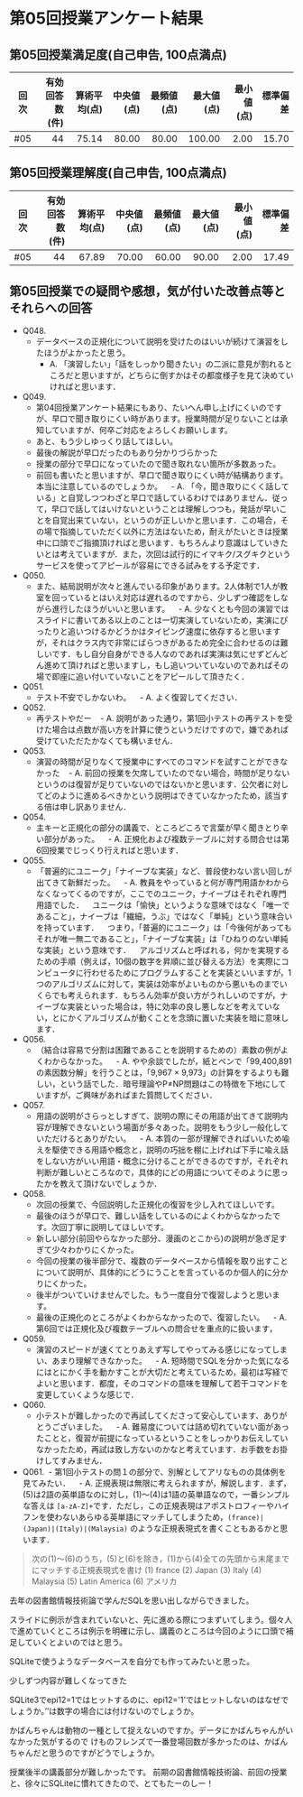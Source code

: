 # 第05回授業アンケート結果
## 第05回授業満足度(自己申告, 100点満点)
|回次|有効回答数(件)|算術平均(点)|中央値(点)|最頻値(点)|最大値(点)|最小値(点)|標準偏差|
|:---:|----:|----:|----:|----:|----:|----:|----:|
|#05|44|75.14|80.00|80.00|100.00|2.00|15.70|

## 第05回授業理解度(自己申告, 100点満点)
|回次|有効回答数(件)|算術平均(点)|中央値(点)|最頻値(点)|最大値(点)|最小値(点)|標準偏差|
|:---:|----:|----:|----:|----:|----:|----:|----:|
|#05|44|67.89|70.00|60.00|90.00|2.00|17.49|

## 第05回授業での疑問や感想，気が付いた改善点等とそれらへの回答
- Q048.
  - データベースの正規化について説明を受けたのはいいが続けて演習をしたほうがよかったと思う。
    - A. 「演習したい」「話をしっかり聞きたい」の二派に意見が割れるところだと思いますが，どちらに倒すかはその都度様子を見て決めていければと思います．
- Q049.
  - 第04回授業アンケート結果にもあり、たいへん申し上げにくいのですが、早口で聞き取りにくい時があります。授業時間が足りないことは承知していますが、何卒ご対応をよろしくお願いします。
  - あと、もう少しゆっくり話してほしい。
  - 最後の解説が早口だったのもあり分かりづらかった
  - 授業の部分で早口になっていたので聞き取れない箇所が多数あった。　
  - 前回も書いたと思いますが、早口で聞き取りにくい時が結構あります。本当に注意しているのでしょうか。
    - A. 「今，聞き取りにくく話している」と自覚しつつわざと早口で話しているわけではありません．従って，早口で話してはいけないということは理解しつつも，発話が早いことを自覚出来ていない，というのが正しいかと思います．この場合，その場で指摘していただく以外に方法はないため，耐えがたいときは授業中に口頭でご指摘頂ければと思います．もちろんより意識はしていきたいとは考えていますが．また，次回は試行的にイマキク/スグキクというサービスを使ってアピールが容易にできる試みをする予定です．
- Q050.
  - また、結局説明が次々と進んでいる印象があります。2人体制で1人が教室を回っているとはいえ対応は遅れるのですから、少しずつ確認をしながら進行したほうがいいと思います。
    - A. 少なくとも今回の演習ではスライドに書いてある以上のことは一切実演していないため，実演にぴったりと追いつけるかどうかはタイピング速度に依存すると思いますが，それはクラス内で非常にばらつきがあるため完全に合わせるのは難しいです．もし自分自身ができる人なのであれば実演は気にせずどんどん進めて頂ければと思いますし，もし追いついていないのであればその場で即座に追い付いていないことをアピールして頂きたく．
- Q051.
  - テスト不安でしかないわ。
    - A. よく復習してください．
- Q052.
  - 再テストやだー
    - A. 説明があった通り，第1回小テストの再テストを受けた場合は点数が高い方を計算に使うというだけですので，嫌であれば受けていただたかなくても構いません．
- Q053.
  - 演習の時間が足りなくて授業中にすべてのコマンドを試すことができなかった
    - A. 前回の授業を欠席していたのでない場合，時間が足りないというのは復習が足りていないのではないかと思います．公欠者に対してどのように進めるべきかという説明はできていなかったため，該当する倍は申し訳ありません．
- Q054.
  - 主キーと正規化の部分の講義で、ところどころで言葉が早く聞きとり辛い部分があった。
    - A. 正規化および複数テーブルに対する問合せは第6回授業でじっくり行えればと思います．
- Q055.
  - 「普遍的にユニーク」「ナイーブな実装」など、普段使わない言い回しが出てきて新鮮だった。
    - A. 教員をやっていると何が専門用語かわからなくなってくるのですが，ここでのユニーク，ナイーブはそれぞれ専門用語でした．
    ユニークは「愉快」というような意味ではなく「唯一であること」，ナイーブは「繊細，うぶ」ではなく「単純」という意味合いを持っています．
    つまり，「普遍的にユニーク」は「今後何があってもそれが唯一無二であること」，「ナイーブな実装」は「ひねりのない単純な実装」という意味です．
    アルゴリズムと呼ばれる，何かを実現するための手順（例えば，10個の数字を昇順に並び替える方法）を実際にコンピュータに行わせるためにプログラムすることを実装といいますが，1つのアルゴリズムに対して，実装は効率がよいものから悪いものまでいくらでも考えられます．もちろん効率が良い方がうれしいのですが，ナイーブな実装といった場合は，特に効率の良し悪しなどを考えていない，とにかくアルゴリズムが動くことを念頭に置いた実装を暗に意味します．
- Q056.
  - （結合は容易で分割は困難であることを説明するための）素数の例がよくわからなかった。
    - A. やや余談でしたが，紙とペンで「99,400,891の素因数分解」を行うことは，「9,967 × 9,973」の計算をするよりも難しい，という話でした．暗号理論やP≠NP問題はこの特徴を下地にしていますが，ご興味があればまた質問してください．
- Q057.
  - 用語の説明がさらっとしすぎて、説明の際にその用語が出てきて説明内容が理解できないという場面が多々あった。説明をもう少し一般化していただけるとありがたい。
    - A. 本質の一部が理解できればいいため喩えを駆使できる用語や概念と，説明の巧拙を棚に上げれば下手に喩え話をしない方がいい用語・概念に分けることができるのですが，それぞれ判断が難しいところなので，具体的にどの用語についてそのように思ったかを教えて頂けないでしょうか．
- Q058.
  - 次回の授業で、今回説明した正規化の復習を少し入れてほしいです。
  - 最後のほうが早口で、難しい話をしているのによくわからなかったです。次回丁寧に説明してほしいです。
  - 新しい部分(前回やらなかった部分、漫画のとこから)の説明が急ぎ足すぎて少々わかりにくかった。
  - 今回の授業の後半部分で、複数のデータベースから情報を取り出すことについて説明が、具体的にどうにうことを言っているのか個人的に分かりにくかった。
  - 後半がついていけませんでした。もう一度自分で復習しようと思います。
  - 最後の正規化のところがよくわからなかったので、復習したい。
    - A. 第6回では正規化及び複数テーブルへの問合せを重点的に扱います，
- Q059.
  - 演習のスピードが速くてとりあえず写してやってみる感じになってしまい、あまり理解できなかった。
    - A. 短時間でSQLを分かった気になるにはとにかく手を動かすことが大切だと考えているため，最初は写経でよいと思います．都度，そのコマンドの意味を理解して若干コマンドを変更していくような感じで．
- Q060.
  - 小テストが難しかったので再試してくださって安心しています、ありがとうございました。
    - A. 難易度については詰め切れていない面があったことと，復習が前提になっているということをしっかりお伝えしていなかったため，再試は致し方ないのかなと考えています．お手数をお掛けしてすみません．
- Q061.
  - 第1回小テストの問１の部分で、別解としてアリなものの具体例を見てみたい． 
    - A. 正規表現は無限に考えられますが，解説します．まず，(5)は2語の英単語なのに対し，(1)～(4)は1語の英単語なので，一番シンプルな答えは `[a-zA-Z]+`です．ただし，この正規表現はアポストロフィーやハイフンを使わないあらゆる英単語にマッチしてしまうため，`(france)|(Japan)|(Italy)|(Malaysia)`
のような正規表現式を書くこともあるかと思います．

> 次の(1)～(6)のうち，(5)と(6)を除き，(1)から(4)全ての先頭から末尾までにマッチする正規表現式を書け
> (1) france
> (2) Japan
> (3) Italy
> (4) Malaysia
> (5) Latin America
> (6) アメリカ

     


    
去年の図書館情報技術論で学んだSQLを思い出しながらできました。

スライドに例示が含まれていないと、先に進める際につまずいてしまう。個々人で進めていくところは例示を明確に示し、講義のところは今回のように口頭で補足していくとよいのではと思う。

SQLiteで使うようなデータベースを自分でも作ってみたいと思った。

少しずつ内容が難しくなってきた

SQLite3でepi12=1ではヒットするのに、epi12='1'ではヒットしないのはなぜでしょうか。’’は数字の場合には付けないのでしょうか。

かばんちゃんは動物の一種として捉えないのですか。データにかばんちゃんがいなかった気がするので
けものフレンズで一番登場回数が多かったのは、かばんちゃんだと思うのですがどうでしょうか。

授業後半の講義部分が難しかったです。
前期の図書館情報技術論、前回の授業と、徐々にSQLiteに慣れてきたので、とてもたーのしー！

